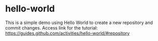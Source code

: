 # hello-world
This is a simple demo using Hello World to create a new repository and commit changes. 
Access link for the tutorial: https://guides.github.com/activities/hello-world/#repository
